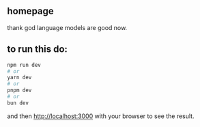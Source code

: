 ## homepage

thank god language models are good now.


## to run this do:

```bash
npm run dev
# or
yarn dev
# or
pnpm dev
# or
bun dev
```

and then [http://localhost:3000](http://localhost:3000) with your browser to see the result.
